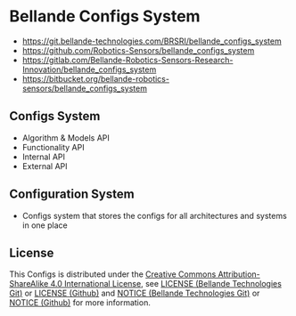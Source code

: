 # Bellande Configs System
- https://git.bellande-technologies.com/BRSRI/bellande_configs_system
- https://github.com/Robotics-Sensors/bellande_configs_system
- https://gitlab.com/Bellande-Robotics-Sensors-Research-Innovation/bellande_configs_system
- https://bitbucket.org/bellande-robotics-sensors/bellande_configs_system


## Configs System
- Algorithm & Models API
- Functionality API
- Internal API
- External API

## Configuration System
- Configs system that stores the configs for all architectures and systems in one place

## License
This Configs is distributed under the [Creative Commons Attribution-ShareAlike 4.0 International License](http://creativecommons.org/licenses/by-sa/4.0/), see [LICENSE (Bellande Technologies Git)](https://git.bellande-technologies.com/BRSRI/bellande_step_configs/blob/main/LICENSE) or [LICENSE (Github)](https://github.com/Robotics-Sensors/bellande_step_configs/blob/main/LICENSE) and [NOTICE (Bellande Technologies Git)](https://git.bellande-technologies.com/BRSRI/bellande_step_configs/blob/main/LICENSE) or [NOTICE (Github)](https://github.com/Robotics-Sensors/bellande_step_configs/blob/main/LICENSE) for more information.
